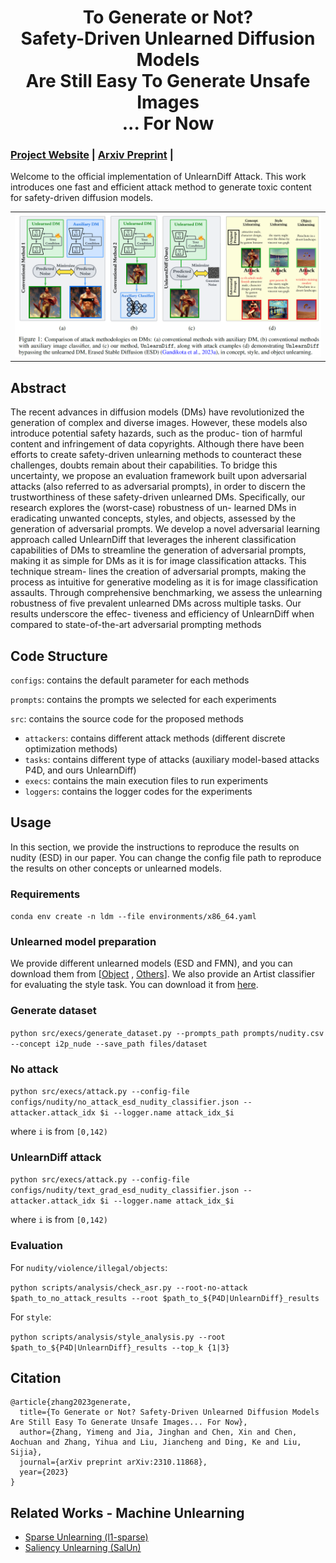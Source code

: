 <div align="center">

# To Generate or Not? <br> Safety-Driven Unlearned Diffusion Models <br> Are Still Easy To Generate Unsafe Images <br> ... For Now
</div>

###  [Project Website](https://www.optml-group.com/posts/mu_attack) | [Arxiv Preprint](https://arxiv.org/abs/2310.11868) |

Welcome to the official implementation of UnlearnDiff Attack. This work introduces one fast and efficient attack method to generate toxic content for safety-driven diffusion models.
<table align="center">
  <tr>
    <td align="center"> 
      <img src="assests/overview.png" alt="Image 1" style="width: 1000px;"/> 
      <br>
    </td>
  </tr>
</table>
<div align="left">

## Abstract 
The recent advances in diffusion models (DMs) have revolutionized the generation of complex and
diverse images. However, these models also introduce potential safety hazards, such as the produc-
tion of harmful content and infringement of data copyrights. Although there have been efforts to
create safety-driven unlearning methods to counteract these challenges, doubts remain about their
capabilities. To bridge this uncertainty, we propose an evaluation framework built upon adversarial
attacks (also referred to as adversarial prompts), in order to discern the trustworthiness of these
safety-driven unlearned DMs. Specifically, our research explores the (worst-case) robustness of un-
learned DMs in eradicating unwanted concepts, styles, and objects, assessed by the generation of
adversarial prompts. We develop a novel adversarial learning approach called UnlearnDiff that
leverages the inherent classification capabilities of DMs to streamline the generation of adversarial
prompts, making it as simple for DMs as it is for image classification attacks. This technique stream-
lines the creation of adversarial prompts, making the process as intuitive for generative modeling as it
is for image classification assaults. Through comprehensive benchmarking, we assess the unlearning
robustness of five prevalent unlearned DMs across multiple tasks. Our results underscore the effec-
tiveness and efficiency of UnlearnDiff when compared to state-of-the-art adversarial prompting
methods

## Code Structure
```configs```: contains the default parameter for each methods

```prompts```: contains the prompts we selected for each experiments

```src```: contains the source code for the proposed methods

* ```attackers```: contains different attack methods (different discrete optimization methods)
* ```tasks```: contains different type of attacks (auxiliary model-based attacks P4D, and ours UnlearnDiff)
* ```execs```: contains the main execution files to run experiments
* ```loggers```: contains the logger codes for the experiments

## Usage
In this section, we provide the instructions to reproduce the results on nudity (ESD) in our paper. You can change the config file path to reproduce the results on other concepts or unlearned models.

### Requirements

```conda env create -n ldm --file environments/x86_64.yaml```

### Unlearned model preparation 
We provide different unlearned models (ESD and FMN), and you can download them from [[Object](https://drive.google.com/file/d/11FNKE_zzm8NMvUQn2_UPWzZRQFd4Frgb/view?usp=sharing) , [Others](https://drive.google.com/file/d/1f4gncLqMXXdlbxpiFtY0WefDL1YUr9b7/view?usp=sharing)]. We also provide an Artist classifier for evaluating the style task. You can download it from [here](https://drive.google.com/file/d/1me_MOrXip1Xa-XaUrPZZY7i49pgFe1po/view?usp=share_link).

### Generate dataset

```python src/execs/generate_dataset.py --prompts_path prompts/nudity.csv --concept i2p_nude --save_path files/dataset```


### No attack

```python src/execs/attack.py --config-file configs/nudity/no_attack_esd_nudity_classifier.json --attacker.attack_idx $i --logger.name attack_idx_$i```

where ```i``` is from ```[0,142)```

### UnlearnDiff attack

```python src/execs/attack.py --config-file configs/nudity/text_grad_esd_nudity_classifier.json --attacker.attack_idx $i --logger.name attack_idx_$i```

where ```i``` is from ```[0,142)```

### Evaluation

For ```nudity/violence/illegal/objects```:

```python scripts/analysis/check_asr.py --root-no-attack $path_to_no_attack_results --root $path_to_${P4D|UnlearnDiff}_results ```

For ```style```:

```python scripts/analysis/style_analysis.py --root $path_to_${P4D|UnlearnDiff}_results --top_k {1|3}```


## Citation

```
@article{zhang2023generate,
  title={To Generate or Not? Safety-Driven Unlearned Diffusion Models Are Still Easy To Generate Unsafe Images... For Now},
  author={Zhang, Yimeng and Jia, Jinghan and Chen, Xin and Chen, Aochuan and Zhang, Yihua and Liu, Jiancheng and Ding, Ke and Liu, Sijia},
  journal={arXiv preprint arXiv:2310.11868},
  year={2023}
}
```


## Related Works - Machine Unlearning

* [Sparse Unlearning (l1-sparse)](https://github.com/OPTML-Group/Unlearn-Sparse)
* [Saliency Unlearning (SalUn)](https://github.com/OPTML-Group/Unlearn-Saliency)
